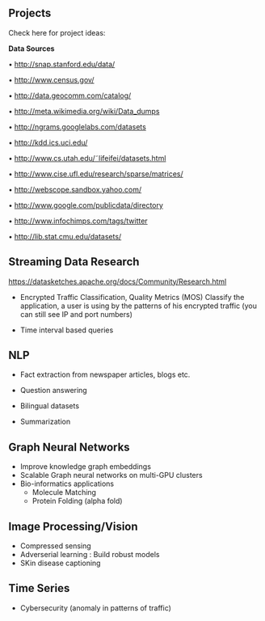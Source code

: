Projects
--------
Check here for project ideas:

__Data Sources__

  • http://snap.stanford.edu/data/
  
  • http://www.census.gov/
  
  • http://data.geocomm.com/catalog/
  
  • http://meta.wikimedia.org/wiki/Data_dumps
  
  • http://ngrams.googlelabs.com/datasets
  
  • http://kdd.ics.uci.edu/
  
  • http://www.cs.utah.edu/˜lifeifei/datasets.html
  
  • http://www.cise.ufl.edu/research/sparse/matrices/
  
  • http://webscope.sandbox.yahoo.com/
  
  • http://www.google.com/publicdata/directory
  
  • http://www.infochimps.com/tags/twitter
  
  • http://lib.stat.cmu.edu/datasets/



Streaming Data Research
------------------------
https://datasketches.apache.org/docs/Community/Research.html

* Encrypted Traffic Classification, Quality Metrics (MOS)
Classify the application, a user is using by the patterns of his encrypted traffic (you can still see IP and port numbers)

* Time interval based queries


NLP
----
* Fact extraction from newspaper articles, blogs etc.

* Question answering

* Bilingual datasets

* Summarization

Graph Neural Networks
---------------------
* Improve knowledge graph embeddings
* Scalable Graph neural networks on multi-GPU clusters
* Bio-informatics applications 
  * Molecule Matching
  * Protein Folding (alpha fold)
  
		

Image Processing/Vision
-----------------------
* Compressed sensing
* Adverserial learning : Build robust models 
* SKin disease captioning


Time Series
------------
* Cybersecurity (anomaly in patterns of traffic)



